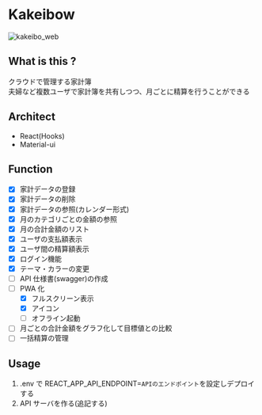 # Kakeibow

![kakeibo_web](https://user-images.githubusercontent.com/24493250/127496373-005c6969-7b47-482c-8690-9168fb77786f.gif)

## What is this ?

クラウドで管理する家計簿  
夫婦など複数ユーザで家計簿を共有しつつ、月ごとに精算を行うことができる

## Architect

- React(Hooks)
- Material-ui

## Function

- [x] 家計データの登録
- [x] 家計データの削除
- [x] 家計データの参照(カレンダー形式)
- [x] 月のカテゴリごとの金額の参照
- [x] 月の合計金額のリスト
- [x] ユーザの支払額表示
- [x] ユーザ間の精算額表示
- [x] ログイン機能
- [x] テーマ・カラーの変更
- [ ] API 仕様書(swagger)の作成
- [ ] PWA 化
  - [x] フルスクリーン表示
  - [x] アイコン
  - [ ] オフライン起動
- [ ] 月ごとの合計金額をグラフ化して目標値との比較
- [ ] 一括精算の管理

## Usage

1. .env で REACT_APP_API_ENDPOINT=`APIのエンドポイント`を設定しデプロイする
2. API サーバを作る(追記する)

